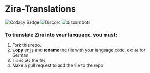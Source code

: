 # Zira-Translations
[![Codacy Badge](https://api.codacy.com/project/badge/Grade/312c966ee3f2407d8b024fabd35b224e)](https://app.codacy.com/app/HazedSPaCEx/Zira-Translations?utm_source=github.com&utm_medium=referral&utm_content=HazedSPaCEx/Zira-Translations&utm_campaign=badger) [![Discord](https://discordapp.com/api/guilds/268251138841772032/widget.png)](https://discord.gg/6szw4q2) [![discordbots](https://discordbots.org/api/widget/status/275813801792634880.svg)](https://discordbots.org/bot/zira)
### To translate [Zira](https://zira.pw) into your language, you must:
1. Fork this repo.
2. **Copy** [en.js](/en.js) and **rename** the file with your language code. ex: `de` for German
3. Translate the file.
4. Make a pull request to add the file to the repo
